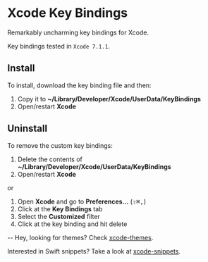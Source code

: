 # Xcode Key Bindings
Remarkably uncharming key bindings for Xcode.

Key bindings tested in `Xcode 7.1.1`.

## Install

To install, download the key binding file and then:

1. Copy it to **~/Library/Developer/Xcode/UserData/KeyBindings**
2. Open/restart **Xcode**

## Uninstall

To remove the custom key bindings:

1. Delete the contents of **~/Library/Developer/Xcode/UserData/KeyBindings**
2. Open/restart **Xcode**

or

1. Open **Xcode** and go to **Preferences...** (<kbd>⇧</kbd><kbd>⌘</kbd><kbd>,</kbd>)
2. Click at the **Key Bindings** tab
3. Select the **Customized** filter
4. Click at the key binding and hit delete

--
Hey, looking for themes? Check [xcode-themes](https://github.com/adrfer/xcode-themes).

Interested in Swift snippets? Take a look at [xcode-snippets](https://github.com/adrfer/xcode-snippets).